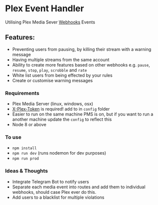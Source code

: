 # Plex Event Handler
Utilising Plex Media Sever [Webhooks](https://support.plex.tv/articles/115002267687-webhooks/) Events

## Features: 
- Preventing users from pausing, by killing their stream with a warning message 
- Having multiple streams from the same account
- Ability to create more features based on other webhooks e.g. `pause`, `resume`, `stop`, `play`, `scrobble` and `rate`
- White list users from being effected by your rules
- Create or customise warning messages

### Requirements
- Plex Media Server (linux, windows, osx) 
- [X-Plex-Token](https://support.plex.tv/articles/204059436-finding-an-authentication-token-x-plex-token) is required! add to in `config` folder 
- Easier to run on the same machine PMS is on, but if you want to run a another machine update the `config` to reflect this
- Node 8 or above

### To use
- `npm install`
- `npm run dev` (runs nodemon for dev purposes)
- `npm run prod` 

### Ideas & Thoughts
- Integrate Telegram Bot to notify users
- Separate each media event into routes and add them to individual webhooks, should case Plex ever do this.
- Add users to a blacklist for multiple violations
